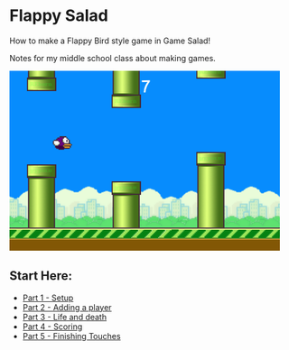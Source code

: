 # Flappy Salad

How to make a Flappy Bird style game in Game Salad!

Notes for my middle school class about making games.

![Flappy Salad](screenshots/flappy_salad.png)

## Start Here:

- [Part 1 - Setup](part1.md)
- [Part 2 - Adding a player](part2.md)
- [Part 3 - Life and death](part3.md)
- [Part 4 - Scoring](part4.md)
- [Part 5 - Finishing Touches](part5.md)

